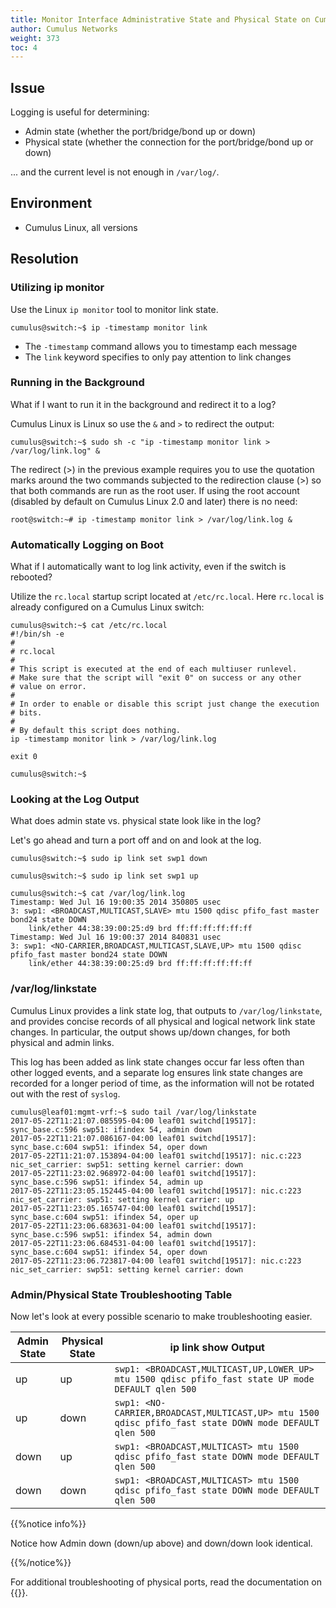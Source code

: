 ```yaml
---
title: Monitor Interface Administrative State and Physical State on Cumulus Linux
author: Cumulus Networks
weight: 373
toc: 4
---
```


## Issue

Logging is useful for determining:

- Admin state (whether the port/bridge/bond up or down)
- Physical state (whether the connection for the port/bridge/bond up or down)

... and the current level is not enough in `/var/log/`.

## Environment

- Cumulus Linux, all versions

## Resolution

### Utilizing ip monitor

Use the Linux `ip monitor` tool to monitor link state.

    cumulus@switch:~$ ip -timestamp monitor link

- The `-timestamp` command allows you to timestamp each message
- The `link` keyword specifies to only pay attention to link changes

### Running in the Background

What if I want to run it in the background and redirect it to a log?

Cumulus Linux is Linux so use the `&` and `>` to redirect the output:

    cumulus@switch:~$ sudo sh -c "ip -timestamp monitor link > /var/log/link.log" &

The redirect (\>) in the previous example requires you to use the quotation marks around the two commands subjected to the redirection clause (\>) so that both commands are run as the root user. If using the root account (disabled by default on Cumulus Linux 2.0 and later) there is no need:

    root@switch:~# ip -timestamp monitor link > /var/log/link.log &

### Automatically Logging on Boot

What if I automatically want to log link activity, even if the switch is rebooted?

Utilize the `rc.local` startup script located at `/etc/rc.local`. Here `rc.local` is already configured on a Cumulus Linux switch:

    cumulus@switch:~$ cat /etc/rc.local
    #!/bin/sh -e
    #
    # rc.local
    #
    # This script is executed at the end of each multiuser runlevel.
    # Make sure that the script will "exit 0" on success or any other
    # value on error.
    #
    # In order to enable or disable this script just change the execution
    # bits.
    #
    # By default this script does nothing.
    ip -timestamp monitor link > /var/log/link.log
    
    exit 0

    cumulus@switch:~$

### Looking at the Log Output

What does admin state vs. physical state look like in the log?

Let's go ahead and turn a port off and on and look at the log.

    cumulus@switch:~$ sudo ip link set swp1 down

    cumulus@switch:~$ sudo ip link set swp1 up

    cumulus@switch:~$ cat /var/log/link.log
    Timestamp: Wed Jul 16 19:00:35 2014 350805 usec
    3: swp1: <BROADCAST,MULTICAST,SLAVE> mtu 1500 qdisc pfifo_fast master bond24 state DOWN
        link/ether 44:38:39:00:25:d9 brd ff:ff:ff:ff:ff:ff
    Timestamp: Wed Jul 16 19:00:37 2014 840831 usec
    3: swp1: <NO-CARRIER,BROADCAST,MULTICAST,SLAVE,UP> mtu 1500 qdisc pfifo_fast master bond24 state DOWN
        link/ether 44:38:39:00:25:d9 brd ff:ff:ff:ff:ff:ff

### /var/log/linkstate

Cumulus Linux provides a link state log, that outputs to `/var/log/linkstate`, and provides concise records of all physical and logical network link state changes. In particular, the output shows up/down changes, for both physical and admin links.

This log has been added as link state changes occur far less often than other logged events, and a separate log ensures link state changes are recorded for a longer period of time, as the information will not be rotated out with the rest of `syslog`.

    cumulus@leaf01:mgmt-vrf:~$ sudo tail /var/log/linkstate
    2017-05-22T11:21:07.085595-04:00 leaf01 switchd[19517]: sync_base.c:596 swp51: ifindex 54, admin down
    2017-05-22T11:21:07.086167-04:00 leaf01 switchd[19517]: sync_base.c:604 swp51: ifindex 54, oper down
    2017-05-22T11:21:07.153894-04:00 leaf01 switchd[19517]: nic.c:223 nic_set_carrier: swp51: setting kernel carrier: down
    2017-05-22T11:23:02.968972-04:00 leaf01 switchd[19517]: sync_base.c:596 swp51: ifindex 54, admin up
    2017-05-22T11:23:05.152445-04:00 leaf01 switchd[19517]: nic.c:223 nic_set_carrier: swp51: setting kernel carrier: up
    2017-05-22T11:23:05.165747-04:00 leaf01 switchd[19517]: sync_base.c:604 swp51: ifindex 54, oper up
    2017-05-22T11:23:06.683631-04:00 leaf01 switchd[19517]: sync_base.c:596 swp51: ifindex 54, admin down
    2017-05-22T11:23:06.684531-04:00 leaf01 switchd[19517]: sync_base.c:604 swp51: ifindex 54, oper down
    2017-05-22T11:23:06.723817-04:00 leaf01 switchd[19517]: nic.c:223 nic_set_carrier: swp51: setting kernel carrier: down

### Admin/Physical State Troubleshooting Table

Now let's look at every possible scenario to make troubleshooting easier.

| Admin State | Physical State | ip link show Output |
| ----------- | -------------- | ------------------- |
| up          | up             | `swp1: <BROADCAST,MULTICAST,UP,LOWER_UP> mtu 1500 qdisc pfifo_fast state UP mode DEFAULT qlen 500`  |
| up          | down           | `swp1: <NO-CARRIER,BROADCAST,MULTICAST,UP> mtu 1500 qdisc pfifo_fast state DOWN mode DEFAULT qlen 500`  |
| down        | up             | `swp1: <BROADCAST,MULTICAST> mtu 1500 qdisc pfifo_fast state DOWN mode DEFAULT qlen 500` |
| down        | down           | `swp1: <BROADCAST,MULTICAST> mtu 1500 qdisc pfifo_fast state DOWN mode DEFAULT qlen 500` |

{{%notice info%}}

Notice how Admin down (down/up above) and down/down look identical.

{{%/notice%}}

For additional troubleshooting of physical ports, read the documentation on {{<exlink url="https://docs.cumulusnetworks.com/cumulus-linux/Layer-1-and-Switch-Ports/Interface-Configuration-and-Management/Switch-Port-Attributes/" text="duplex, speed and auto-negotiation settings">}}.
